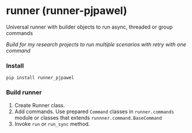 # runner (runner-pjpawel)
Universal runner with builder objects to run async, threaded or group commands

*Build for my research projects to run multiple scenarios with retry with one command*

### Install
```shell
pip install runner_pjpawel
```

### Build runner
1. Create Runner class.
2. Add commands. Use prepared `Command` classes in `runner.commands` module or classes that extends `runnner.command.BaseCommand`
3. Invoke `run` or `run_sync` method.


